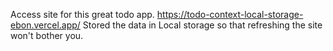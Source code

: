 
Access site for this great todo app.
https://todo-context-local-storage-ebon.vercel.app/
Stored the data in Local storage so that refreshing the site won't bother you.
